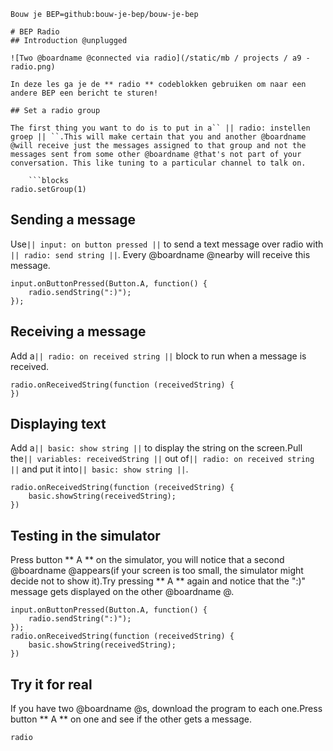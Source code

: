 ```package
Bouw je BEP=github:bouw-je-bep/bouw-je-bep

# BEP Radio
## Introduction @unplugged

![Two @boardname @connected via radio](/static/mb / projects / a9 - radio.png)

In deze les ga je de ** radio ** codeblokken gebruiken om naar een andere BEP een bericht te sturen! 

## Set a radio group

The first thing you want to do is to put in a`` || radio: instellen groep || ``.This will make certain that you and another @boardname @will receive just the messages assigned to that group and not the messages sent from some other @boardname @that's not part of your conversation. This like tuning to a particular channel to talk on.

    ```blocks
radio.setGroup(1)
```

## Sending a message

Use`` || input: on button pressed || `` to send a text message over radio with `` || radio: send string || ``.
    Every @boardname @nearby will receive this message.

```blocks
input.onButtonPressed(Button.A, function() {
    radio.sendString(":)");
});
```

## Receiving a message

Add a`` || radio: on received string || `` block to run when a message is received. 

```blocks
radio.onReceivedString(function (receivedString) {
})
```

## Displaying text

Add a`` || basic: show string || `` to display the string on the screen.Pull the`` || variables: receivedString || `` out of`` || radio: on received string || `` and put it into`` || basic: show string || ``.

```blocks
radio.onReceivedString(function (receivedString) {
    basic.showString(receivedString);
})
```

## Testing in the simulator

Press button ** A ** on the simulator, you will notice that a second @boardname @appears(if your screen is too small, the simulator might decide not to show it).Try pressing ** A ** again and notice that the ":)" message gets displayed on the other @boardname @.

```blocks
input.onButtonPressed(Button.A, function() {
    radio.sendString(":)");
});
radio.onReceivedString(function (receivedString) {
    basic.showString(receivedString);
})
```

## Try it for real

If you have two @boardname @s, download the program to each one.Press button ** A ** on one and see if the other gets a message.

```package
radio
```
